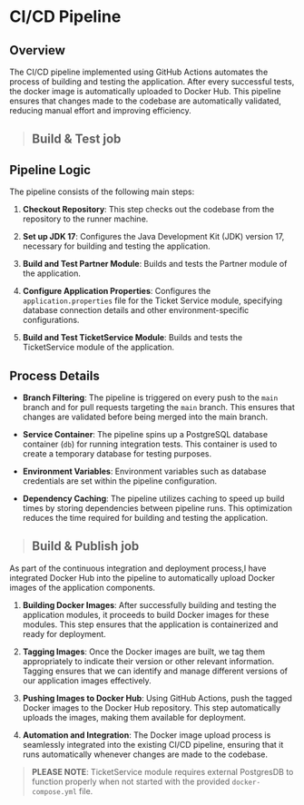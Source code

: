 # CI/CD Pipeline

## Overview

The CI/CD pipeline implemented using GitHub Actions automates the process of building and testing the application. After every successful tests, the docker image is automatically uploaded to Docker Hub.
This pipeline ensures that changes made to the codebase are automatically validated, reducing manual effort and improving efficiency.
> ##  Build & Test job
## Pipeline Logic

The pipeline consists of the following main steps:

1. **Checkout Repository**: This step checks out the codebase from the repository to the runner machine.

2. **Set up JDK 17**: Configures the Java Development Kit (JDK) version 17, necessary for building and testing the application.

3. **Build and Test Partner Module**: Builds and tests the Partner module of the application.

4. **Configure Application Properties**: Configures the `application.properties` file for the Ticket Service module, specifying database connection details and other environment-specific configurations.

5. **Build and Test TicketService Module**: Builds and tests the TicketService module of the application.

## Process Details

- **Branch Filtering**: The pipeline is triggered on every push to the `main` branch and for pull requests targeting the `main` branch. This ensures that changes are validated before being merged into the main branch.

- **Service Container**: The pipeline spins up a PostgreSQL database container (`db`) for running integration tests. This container is used to create a temporary database for testing purposes.

- **Environment Variables**: Environment variables such as database credentials are set within the pipeline configuration.

- **Dependency Caching**: The pipeline utilizes caching to speed up build times by storing dependencies between pipeline runs. This optimization reduces the time required for building and testing the application.

> ##  Build & Publish job
As part of the continuous integration and deployment process,I have integrated Docker Hub into the pipeline to automatically upload Docker images of the application components.

1. **Building Docker Images**: After successfully building and testing the application modules, it proceeds to build Docker images for these modules. This step ensures that the application is containerized and ready for deployment.

2. **Tagging Images**: Once the Docker images are built, we tag them appropriately to indicate their version or other relevant information. Tagging ensures that we can identify and manage different versions of our application images effectively.

3. **Pushing Images to Docker Hub**: Using GitHub Actions, push the tagged Docker images to the Docker Hub repository. This step automatically uploads the images, making them available for deployment.

4. **Automation and Integration**: The Docker image upload process is seamlessly integrated into the existing CI/CD pipeline, ensuring that it runs automatically whenever changes are made to the codebase.

>**PLEASE NOTE**: TicketService module requires external PostgresDB to function properly when not started with the provided `docker-compose.yml` file. 